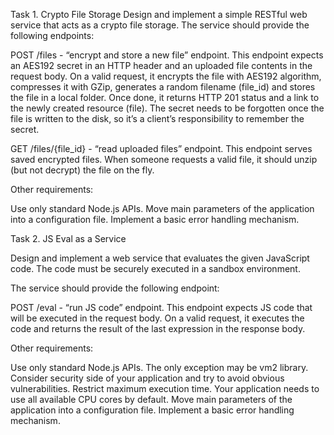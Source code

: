 Task 1. Crypto File Storage
Design and implement a simple RESTful web service that acts as a crypto file storage.
The service should provide the following endpoints:

POST /files - “encrypt and store a new file” endpoint. This endpoint expects an AES192 secret in an HTTP header and an uploaded file contents in the request body. On a valid request, it encrypts the file with AES192 algorithm, compresses it with GZip, generates a random filename (file_id) and stores the file in a local folder. Once done, it returns HTTP 201 status and a link to the newly created resource (file). The secret needs to be forgotten once the file is written to the disk, so it’s a client’s responsibility to remember the secret.


GET /files/{file_id} - “read uploaded files” endpoint. This endpoint serves saved encrypted files. When someone requests a valid file, it should unzip (but not decrypt) the file on the fly.


Other requirements:

Use only standard Node.js APIs.
Move main parameters of the application into a configuration file.
Implement a basic error handling mechanism.


Task 2. JS Eval as a Service

Design and implement a web service that evaluates the given JavaScript code. The code must be securely executed in a sandbox environment.

The service should provide the following endpoint:

POST /eval - “run JS code” endpoint. This endpoint expects JS code that will be executed in the request body. On a valid request, it executes the code and returns the result of the last expression in the response body.


Other requirements:

Use only standard Node.js APIs. The only exception may be vm2 library.
Consider security side of your application and try to avoid obvious vulnerabilities.
Restrict maximum execution time.
Your application needs to use all available CPU cores by default.
Move main parameters of the application into a configuration file.
Implement a basic error handling mechanism.
